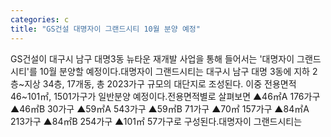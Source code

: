 ```yaml
---
categories: c
title: "GS건설 대명자이 그랜드시티 10월 분양 예정"
---
```

GS건설이 대구시 남구 대명3동 뉴타운 재개발 사업을 통해 들어서는 &#39;대명자이 그랜드시티&#39;를 10월 분양할 예정이다.대명자이 그랜드시티는 대구시 남구 대명 3동에 지하 2층~지상 34층, 17개동, 총 2023가구 규모의 대단지로 조성된다. 이중 전용면적 46~101㎡, 1501가구가 일반분양 예정이다.전용면적별로 살펴보면 ▲46㎡A 176가구 ▲46㎡B 30가구 ▲59㎡A 543가구 ▲59㎡B 71가구 ▲70㎡ 157가구 ▲84㎡A 213가구 ▲84㎡B 254가구 ▲101㎡ 57가구로 구성된다.대명자이 그랜드시티는